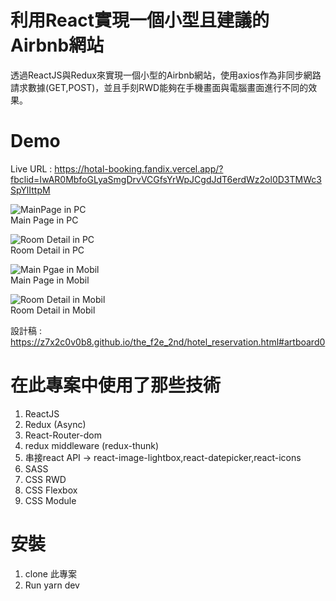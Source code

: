 # 利用React實現一個小型且建議的Airbnb網站

透過ReactJS與Redux來實現一個小型的Airbnb網站，使用axios作為非同步網路請求數據(GET,POST)，並且手刻RWD能夠在手機畫面與電腦畫面進行不同的效果。

# Demo

Live URL : https://hotal-booking.fandix.vercel.app/?fbclid=IwAR0MbfoGLyaSmgDrvVCGfsYrWpJCgdJdT6erdWz2ol0D3TMWc3SpYlIttpM<br>

![MainPage in PC](https://ithelp.ithome.com.tw/upload/images/20200706/20124767UP20xRR1PC.png)<br>
Main Page in PC<br>

![Room Detail in PC](https://ithelp.ithome.com.tw/upload/images/20200706/20124767S1lzadMqBU.png)<br>
Room Detail in PC<br>

![Main Pgae in Mobil](https://ithelp.ithome.com.tw/upload/images/20200706/201247671ZUVGt5Py0.png)<br>
Main Page in Mobil<br>

![Room Detail in Mobil](https://ithelp.ithome.com.tw/upload/images/20200706/20124767rkD2LHzU9H.png)<br>
Room Detail in Mobil<br>

設計稿 : https://z7x2c0v0b8.github.io/the_f2e_2nd/hotel_reservation.html#artboard0

# 在此專案中使用了那些技術
1. ReactJS
2. Redux (Async)
3. React-Router-dom
4. redux middleware (redux-thunk)
5. 串接react API -> react-image-lightbox,react-datepicker,react-icons
6. SASS
7. CSS RWD
8. CSS Flexbox
9. CSS Module

# 安裝
1. clone 此專案
2. Run yarn dev
